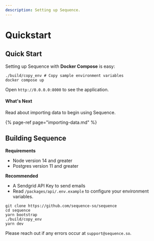 ```yaml
---
description: Setting up Sequence.
---
```


# Quickstart

## Quick Start

Setting up Sequence with **Docker Compose** is easy:

```
./build/copy_env # Copy sample environment variables
docker compose up
```

Open `http://0.0.0.0:8000` to see the application.

#### **What's Next**

Read about importing data to begin using Sequence.

{% page-ref page="importing-data.md" %}

## Building Sequence

**Requirements**

* Node version 14 and greater
* Postgres version 11 and greater

**Recommended**

* A Sendgrid API Key to send emails
* Read `/packages/api/.env.example` to configure your environment variables.

```text
git clone https://github.com/sequence-so/sequence
cd sequence
yarn bootstrap
./build/copy_env
yarn dev
```

Please reach out if any errors occur at `support@sequence.so`.

